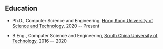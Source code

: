 ## Education

- Ph.D., Computer Science and Engineering, [Hong Kong University of Science and Technology](http://www.ust.hk/), 2020 -- Present
<!-- <img src="files/HKUST_logo.svg" width="50" height="50"/>  -->
- B.Eng., Computer Science and Engineering, [South China University of Technology](https://www.scut.edu.cn/), 2016 -- 2020
<!-- <img src="files/SCUT_logo.png" width="50" height="50"/> -->
